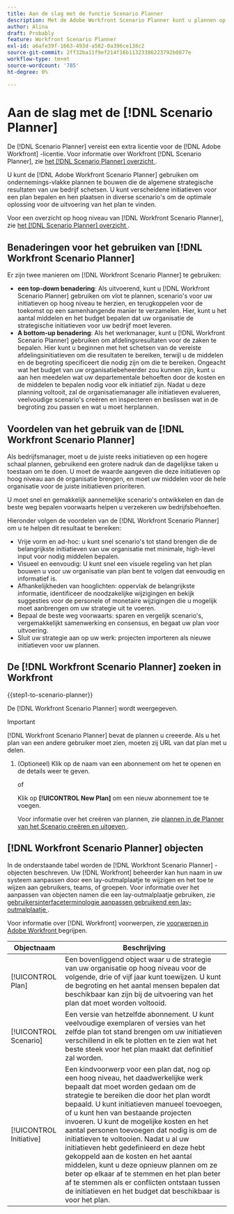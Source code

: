```yaml
---
title: Aan de slag met de functie Scenario Planner
description: Met de Adobe Workfront Scenario Planner kunt u plannen op bedrijfsniveau maken waarin de algemene strategische resultaten van uw bedrijf worden beschreven. U kunt verscheidene initiatieven voor een plan bepalen en hen plaatsen in diverse scenario's om de optimale oplossing voor de uitvoering van het plan te vinden.
author: Alina
draft: Probably
feature: Workfront Scenario Planner
exl-id: a6afe39f-1663-493d-a582-0a396ce138c2
source-git-commit: 2ff32ba11f9ef214f16b11323386223792b0877e
workflow-type: tm+mt
source-wordcount: '785'
ht-degree: 0%

---
```


# Aan de slag met de [!DNL Scenario Planner]

De [!DNL Scenario Planner] vereist een extra licentie voor de [!DNL Adobe Workfront] -licentie. Voor informatie over Workfront [!DNL Scenario Planner], zie [ het  [!DNL Scenario Planner]  overzicht ](../scenario-planner/scenario-planner-overview.md).

U kunt de [!DNL Adobe Workfront Scenario Planner] gebruiken om ondernemings-vlakke plannen te bouwen die de algemene strategische resultaten van uw bedrijf schetsen. U kunt verscheidene initiatieven voor een plan bepalen en hen plaatsen in diverse scenario&#39;s om de optimale oplossing voor de uitvoering van het plan te vinden.

Voor een overzicht op hoog niveau van [!DNL Workfront Scenario Planner], zie [ het  [!DNL Scenario Planner]  overzicht ](../scenario-planner/scenario-planner-overview.md).

## Benaderingen voor het gebruiken van [!DNL Workfront Scenario Planner]

Er zijn twee manieren om [!DNL Workfront Scenario Planner] te gebruiken:

* **een top-down benadering**: Als uitvoerend, kunt u [!DNL Workfront Scenario Planner] gebruiken om vlot te plannen, scenario&#39;s voor uw initiatieven op hoog niveau te herzien, en terugkoppelen voor de toekomst op een samenhangende manier te verzamelen. Hier, kunt u het aantal middelen en het budget bepalen dat uw organisatie de strategische initiatieven voor uw bedrijf moet leveren.
* **A bottom-up benadering**: Als het werkmanager, kunt u [!DNL Workfront Scenario Planner] gebruiken om afdelingsresultaten voor de zaken te bepalen. Hier kunt u beginnen met het schetsen van de vereiste afdelingsinitiatieven om die resultaten te bereiken, terwijl u de middelen en de begroting specificeert die nodig zijn om die te bereiken. Ongeacht wat het budget van uw organisatiebeheerder zou kunnen zijn, kunt u aan hen meedelen wat uw departementale behoeften door de kosten en de middelen te bepalen nodig voor elk initiatief zijn. Nadat u deze planning voltooit, zal de organisatiemanager alle initiatieven evalueren, veelvoudige scenario&#39;s creëren en inspecteren en beslissen wat in de begroting zou passen en wat u moet herplannen.

## Voordelen van het gebruik van de [!DNL Workfront Scenario Planner]

Als bedrijfsmanager, moet u de juiste reeks initiatieven op een hogere schaal plannen, gebruikend een grotere nadruk dan de dagelijkse taken u toestaan om te doen. U moet de waarde aangeven die deze initiatieven op hoog niveau aan de organisatie brengen, en moet uw middelen voor de hele organisatie voor de juiste initiatieven prioriteren.

U moet snel en gemakkelijk aannemelijke scenario&#39;s ontwikkelen en dan de beste weg bepalen voorwaarts helpen u verzekeren uw bedrijfsbehoeften.

Hieronder volgen de voordelen van de [!DNL Workfront Scenario Planner] om u te helpen dit resultaat te bereiken:

* Vrije vorm en ad-hoc: u kunt snel scenario&#39;s tot stand brengen die de belangrijkste initiatieven van uw organisatie met minimale, high-level input voor nodig middelen bepalen.
* Visueel en eenvoudig: U kunt snel een visuele regeling van het plan bouwen u voor uw organisatie van plan bent te volgen dat eenvoudig en informatief is.
* Afhankelijkheden van hooglichten: oppervlak de belangrijkste informatie, identificeer de noodzakelijke wijzigingen en bekijk suggesties voor de personele of monetaire wijzigingen die u mogelijk moet aanbrengen om uw strategie uit te voeren.
* Bepaal de beste weg voorwaarts: sparen en vergelijk scenario&#39;s, vergemakkelijkt samenwerking en consensus, en begaat uw plan voor uitvoering.
* Sluit uw strategie aan op uw werk: projecten importeren als nieuwe initiatieven voor uw plannen.

## De [!DNL Workfront Scenario Planner] zoeken in Workfront

{{step1-to-scenario-planner}}

<!--drafted for Shell: or click the **Main Menu** <insert icon> in the upper-left corner, if it's available.-->

De [!DNL Workfront Scenario Planner] wordt weergegeven.

>[!IMPORTANT]
>
>[!DNL Workfront Scenario Planner] bevat de plannen u creeerde. Als u het plan van een andere gebruiker moet zien, moeten zij URL van dat plan met u delen.

1. (Optioneel) Klik op de naam van een abonnement om het te openen en de details weer te geven.

   of

   Klik op **[!UICONTROL New Plan]** om een nieuw abonnement toe te voegen.

   Voor informatie over het creëren van plannen, zie [ plannen in de Planner van het Scenario creëren en uitgeven ](../scenario-planner/create-and-edit-plans.md).

## [!DNL Workfront Scenario Planner] objecten

In de onderstaande tabel worden de [!DNL Workfront Scenario Planner] -objecten beschreven. Uw [!DNL Workfront] beheerder kan hun naam in uw systeem aanpassen door een lay-outmalplaatje te wijzigen en het toe te wijzen aan gebruikers, teams, of groepen. Voor informatie over het aanpassen van objecten namen die een lay-outmalplaatje gebruiken, zie [ gebruikersinterfaceterminologie aanpassen gebruikend een lay-outmalplaatje ](../administration-and-setup/customize-workfront/use-layout-templates/customize-terminology.md).

Voor informatie over [!DNL Workfront] voorwerpen, zie [ voorwerpen in Adobe Workfront ](../workfront-basics/navigate-workfront/workfront-navigation/understand-objects.md) begrijpen.

| Objectnaam | Beschrijving |
|---|---|
| [!UICONTROL Plan] | Een bovenliggend object waar u de strategie van uw organisatie op hoog niveau voor de volgende, drie of vijf jaar kunt toewijzen. U kunt de begroting en het aantal mensen bepalen dat beschikbaar kan zijn bij de uitvoering van het plan dat moet worden voltooid. |
| [!UICONTROL Scenario] | Een versie van hetzelfde abonnement. U kunt veelvoudige exemplaren of versies van het zelfde plan tot stand brengen om uw initiatieven verschillend in elk te plotten en te zien wat het beste steek voor het plan maakt dat definitief zal worden. |
| [!UICONTROL Initiative] | Een kindvoorwerp voor een plan dat, nog op een hoog niveau, het daadwerkelijke werk bepaalt dat moet worden gedaan om de strategie te bereiken die door het plan wordt bepaald. U kunt initiatieven manueel toevoegen, of u kunt hen van bestaande projecten invoeren. U kunt de mogelijke kosten en het aantal personen toevoegen dat nodig is om de initiatieven te voltooien. Nadat u al uw initiatieven hebt gedefinieerd en deze hebt gekoppeld aan de kosten en het aantal middelen, kunt u deze opnieuw plannen om ze beter op elkaar af te stemmen en het plan beter af te stemmen als er conflicten ontstaan tussen de initiatieven en het budget dat beschikbaar is voor het plan. |
